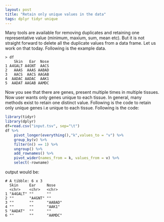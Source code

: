 ```yaml
---
layout: post
title: "Retain only unique values in the data"
tags: dplyr tidyr unique 
---
```

Many tools are available for removing duplicates and retaining one representative value (minimum, maxium, sum, mean etc). But it is not straight forward to delete all the duplicate values from a data frame. Let us work on that today. Following is the example data.

```code
> df
    Skin   Ear  Nose
1 A4GALT A4GNT  AACS
2   AAAS  AAAS AABAD
3   AACS  AACS AAGAB
4  AADAC AADAC  AAK1
5  AADAT AAGAB AAMDC
```

Now you see that there are genes, present multiple times in multiple tissues. Now user wants only genes unique to each tissue. In general, many methods exist to retain one distinct value. Following is the code to retain only unique genes i.e unique to each tissue. Following is the code:

```R
library(tidyr)
library(dplyr)
df=read.csv("input.tsv", sep="\t")
df %>% 
    pivot_longer(everything(),"k",values_to = "v") %>% 
    group_by(v) %>% 
    filter(n() == 1) %>% 
    ungroup() %>% 
    add_rownames() %>% 
    pivot_wider(names_from = k, values_from = v) %>% 
    select(-rowname)
```

output would be:

```
# A tibble: 6 x 3
  Skin     Ear     Nose   
  <chr>    <chr>   <chr>  
1 "A4GALT" ""      ""     
2 ""       "A4GNT" ""     
3 ""       ""      "AABAD"
4 ""       ""      "AAK1" 
5 "AADAT"  ""      ""     
6 ""       ""      "AAMDC"
```